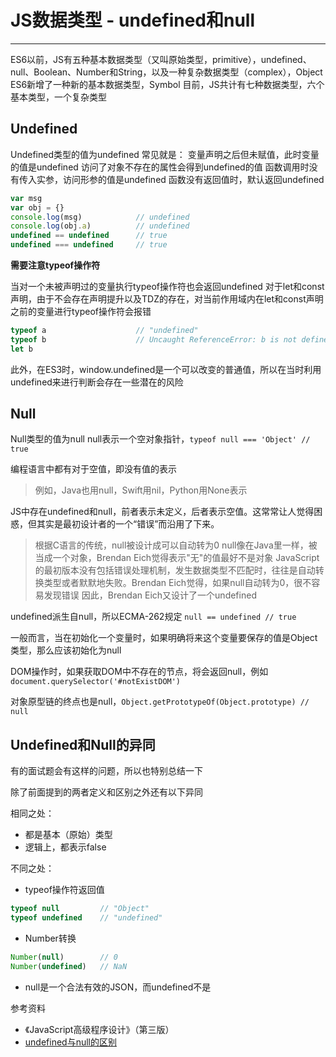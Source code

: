 # JS数据类型 - undefined和null

---

ES6以前，JS有五种基本数据类型（又叫原始类型，primitive），undefined、null、Boolean、Number和String，以及一种复杂数据类型（complex），Object
ES6新增了一种新的基本数据类型，Symbol
目前，JS共计有七种数据类型，六个基本类型，一个复杂类型

## Undefined

Undefined类型的值为undefined
常见就是：
变量声明之后但未赋值，此时变量的值是undefined
访问了对象不存在的属性会得到undefined的值
函数调用时没有传入实参，访问形参的值是undefined
函数没有返回值时，默认返回undefined

```js
var msg
var obj = {}
console.log(msg)            // undefined
console.log(obj.a)          // undefined
undefined == undefined      // true
undefined === undefined     // true
```

**需要注意typeof操作符**

当对一个未被声明过的变量执行typeof操作符也会返回undefined
对于let和const声明，由于不会存在声明提升以及TDZ的存在，对当前作用域内在let和const声明之前的变量进行typeof操作符会报错

```js
typeof a                    // "undefined"
typeof b                    // Uncaught ReferenceError: b is not defined
let b
```

此外，在ES3时，window.undefined是一个可以改变的普通值，所以在当时利用undefined来进行判断会存在一些潜在的风险

## Null

Null类型的值为null
null表示一个空对象指针，`typeof null === 'Object' // true`

编程语言中都有对于空值，即没有值的表示
> 例如，Java也用null，Swift用nil，Python用None表示

JS中存在undefined和null，前者表示未定义，后者表示空值。这常常让人觉得困惑，但其实是最初设计者的一个“错误”而沿用了下来。
> 根据C语言的传统，null被设计成可以自动转为0
> null像在Java里一样，被当成一个对象，Brendan Eich觉得表示"无"的值最好不是对象
> JavaScript的最初版本没有包括错误处理机制，发生数据类型不匹配时，往往是自动转换类型或者默默地失败。Brendan Eich觉得，如果null自动转为0，很不容易发现错误
> 因此，Brendan Eich又设计了一个undefined

undefined派生自null，所以ECMA-262规定 `null == undefined // true`

一般而言，当在初始化一个变量时，如果明确将来这个变量要保存的值是Object类型，那么应该初始化为null

DOM操作时，如果获取DOM中不存在的节点，将会返回null，例如`document.querySelector('#notExistDOM')`

对象原型链的终点也是null，`Object.getPrototypeOf(Object.prototype) // null`

## Undefined和Null的异同

有的面试题会有这样的问题，所以也特别总结一下

除了前面提到的两者定义和区别之外还有以下异同

相同之处：
- 都是基本（原始）类型
- 逻辑上，都表示false

不同之处：
- typeof操作符返回值
```js
typeof null         // "Object"
typeof undefined    // "undefined"
```
- Number转换
```js
Number(null)        // 0
Number(undefined)   // NaN
```
- null是一个合法有效的JSON，而undefined不是


参考资料
- 《JavaScript高级程序设计》（第三版）
- [undefined与null的区别](http://www.ruanyifeng.com/blog/2014/03/undefined-vs-null.html)